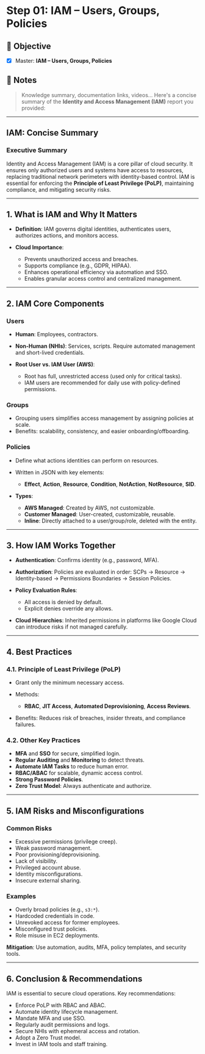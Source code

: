 # Step 01: IAM – Users, Groups, Policies

## 🎯 Objective

- [x] Master: **IAM – Users, Groups, Policies**

## 📘 Notes

> Knowledge summary, documentation links, videos...
> Here's a concise summary of the **Identity and Access Management (IAM)** report you provided:

---

## **IAM: Concise Summary**

### **Executive Summary**

Identity and Access Management (IAM) is a core pillar of cloud security. It ensures only authorized users and systems have access to resources, replacing traditional network perimeters with identity-based control. IAM is essential for enforcing the **Principle of Least Privilege (PoLP)**, maintaining compliance, and mitigating security risks.

---

## **1. What is IAM and Why It Matters**

- **Definition**: IAM governs digital identities, authenticates users, authorizes actions, and monitors access.
- **Cloud Importance**:

  - Prevents unauthorized access and breaches.
  - Supports compliance (e.g., GDPR, HIPAA).
  - Enhances operational efficiency via automation and SSO.
  - Enables granular access control and centralized management.

---

## **2. IAM Core Components**

### **Users**

- **Human**: Employees, contractors.
- **Non-Human (NHIs)**: Services, scripts. Require automated management and short-lived credentials.
- **Root User vs. IAM User (AWS)**:

  - Root has full, unrestricted access (used only for critical tasks).
  - IAM users are recommended for daily use with policy-defined permissions.

### **Groups**

- Grouping users simplifies access management by assigning policies at scale.
- Benefits: scalability, consistency, and easier onboarding/offboarding.

### **Policies**

- Define what actions identities can perform on resources.
- Written in JSON with key elements:

  - **Effect**, **Action**, **Resource**, **Condition**, **NotAction**, **NotResource**, **SID**.

- **Types**:

  - **AWS Managed**: Created by AWS, not customizable.
  - **Customer Managed**: User-created, customizable, reusable.
  - **Inline**: Directly attached to a user/group/role, deleted with the entity.

---

## **3. How IAM Works Together**

- **Authentication**: Confirms identity (e.g., password, MFA).
- **Authorization**: Policies are evaluated in order: SCPs → Resource → Identity-based → Permissions Boundaries → Session Policies.
- **Policy Evaluation Rules**:

  - All access is denied by default.
  - Explicit denies override any allows.

- **Cloud Hierarchies**: Inherited permissions in platforms like Google Cloud can introduce risks if not managed carefully.

---

## **4. Best Practices**

### **4.1. Principle of Least Privilege (PoLP)**

- Grant only the minimum necessary access.
- Methods:

  - **RBAC**, **JIT Access**, **Automated Deprovisioning**, **Access Reviews**.

- Benefits: Reduces risk of breaches, insider threats, and compliance failures.

### **4.2. Other Key Practices**

- **MFA** and **SSO** for secure, simplified login.
- **Regular Auditing** and **Monitoring** to detect threats.
- **Automate IAM Tasks** to reduce human error.
- **RBAC/ABAC** for scalable, dynamic access control.
- **Strong Password Policies**.
- **Zero Trust Model**: Always authenticate and authorize.

---

## **5. IAM Risks and Misconfigurations**

### **Common Risks**

- Excessive permissions (privilege creep).
- Weak password management.
- Poor provisioning/deprovisioning.
- Lack of visibility.
- Privileged account abuse.
- Identity misconfigurations.
- Insecure external sharing.

### **Examples**

- Overly broad policies (e.g., `s3:*`).
- Hardcoded credentials in code.
- Unrevoked access for former employees.
- Misconfigured trust policies.
- Role misuse in EC2 deployments.

**Mitigation**: Use automation, audits, MFA, policy templates, and security tools.

---

## **6. Conclusion & Recommendations**

IAM is essential to secure cloud operations. Key recommendations:

- Enforce PoLP with RBAC and ABAC.
- Automate identity lifecycle management.
- Mandate MFA and use SSO.
- Regularly audit permissions and logs.
- Secure NHIs with ephemeral access and rotation.
- Adopt a Zero Trust model.
- Invest in IAM tools and staff training.
